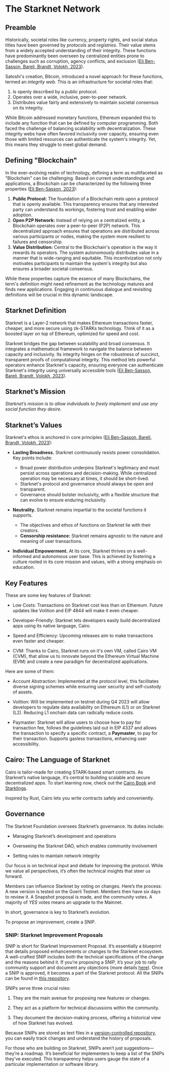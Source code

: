 # The Starknet Network

## Preamble

Historically, societal roles like currency, property rights, and social status titles have been governed by _protocols_ and _registries_. Their value stems from a widely accepted understanding of their integrity. These functions have predominantly been overseen by centralized entities prone to challenges such as corruption, agency conflicts, and exclusion ([Eli Ben-Sasson, Bareli, Brandt, Volokh, 2023](https://hackmd.io/@Elibensasson/ryMelVulp)).

Satoshi's creation, Bitcoin, introduced a novel approach for these functions, termed an _integrity web_. This is an infrastructure for societal roles that:

1. Is openly described by a public protocol.
2. Operates over a wide, inclusive, peer-to-peer network.
3. Distributes value fairly and extensively to maintain societal consensus on its integrity.

While Bitcoin addressed monetary functions, Ethereum expanded this to include any function that can be defined by computer programming. Both faced the challenge of balancing scalability with decentralization. These integrity webs have often favored inclusivity over capacity, ensuring even those with limited resources can authenticate the system's integrity. Yet, this means they struggle to meet global demand.

## Defining "Blockchain"

In the ever-evolving realm of technology, defining a term as multifaceted as "Blockchain" can be challenging. Based on current understandings and applications, a Blockchain can be characterized by the following three properties ([Eli Ben-Sasson, 2023](https://twitter.com/EliBenSasson/status/1709272086504485265)):

1. **Public Protocol:** The foundation of a Blockchain rests upon a protocol that is openly available. This transparency ensures that any interested party can understand its workings, fostering trust and enabling wider adoption.
2. **Open P2P Network:** Instead of relying on a centralized entity, a Blockchain operates over a peer-to-peer (P2P) network. This decentralized approach ensures that operations are distributed across various participants or nodes, making the system more resilient to failures and censorship.
3. **Value Distribution:** Central to the Blockchain's operation is the way it rewards its operators. The system autonomously distributes value in a manner that is wide-ranging and equitable. This incentivization not only motivates participants to maintain the system's integrity but also ensures a broader societal consensus.

While these properties capture the essence of many Blockchains, the term's definition might need refinement as the technology matures and finds new applications. Engaging in continuous dialogue and revisiting definitions will be crucial in this dynamic landscape.

## Starknet Definition

Starknet is a Layer-2 network that makes Ethereum transactions faster, cheaper, and more secure using zk-STARKs technology. Think of it as a boosted layer on top of Ethereum, optimized for speed and cost.

Starknet bridges the gap between scalability and broad consensus. It integrates a mathematical framework to navigate the balance between capacity and inclusivity. Its integrity hinges on the robustness of succinct, transparent proofs of computational integrity. This method lets powerful operators enhance Starknet's capacity, ensuring everyone can authenticate Starknet's integrity using universally accessible tools ([Eli Ben-Sasson, Bareli, Brandt, Volokh, 2023](https://hackmd.io/@Elibensasson/ryMelVulp)).

## Starknet’s Mission

_Starknet’s mission is to allow individuals to freely implement and use any social function they desire._

## Starknet’s Values

Starknet's ethos is anchored in core principles ([Eli Ben-Sasson, Bareli, Brandt, Volokh, 2023](https://hackmd.io/@Elibensasson/ryMelVulp)):

- **Lasting Broadness.** Starknet continuously resists power consolidation. Key points include:

  - Broad power distribution underpins Starknet's legitimacy and must persist across operations and decision-making. While centralized operation may be necessary at times, it should be short-lived.
  - Starknet's protocol and governance should always be open and transparent.
  - Governance should bolster inclusivity, with a flexible structure that can evolve to ensure enduring inclusivity.

- **Neutrality.** Starknet remains impartial to the societal functions it supports.

  - The objectives and ethos of functions on Starknet lie with their creators.
  - **Censorship resistance:** Starknet remains agnostic to the nature and meaning of user transactions.

- **Individual Empowerment.** At its core, Starknet thrives on a well-informed and autonomous user base. This is achieved by fostering a culture rooted in its core mission and values, with a strong emphasis on education.

## Key Features

These are some key features of Starknet:

- Low Costs: Transactions on Starknet cost less than on Ethereum.
  Future updates like Volition and EIP 4844 will make it even cheaper.

- Developer-Friendly: Starknet lets developers easily build
  decentralized apps using its native language, Cairo.

- Speed and Efficiency: Upcoming releases aim to make transactions
  even faster and cheaper.

- CVM: Thanks to Cairo, Starknet runs on it's own VM, called Cairo VM
  (CVM), that allow us to innovate beyond the Ethereum Virtual Machine
  (EVM) and create a new paradigm for decentralized applications.

Here are some of them:

- Account Abstraction: Implemented at the protocol level, this
  facilitates diverse signing schemes while ensuring user security and
  self-custody of assets.

- Volition: Will be implemented on testnet during Q4 2023 will allow
  developers to regulate data availability on Ethereum (L1) or on
  Starknet (L2). Reducing L1 onchain data can radically reduce costs.

- Paymaster: Starknet will allow users to choose how to pay for
  transaction fee, follows the guidelines laid out in EIP 4337 and
  allows the transaction to specify a specific contract, a
  **Paymaster**, to pay for their transaction. Supports gasless
  transactions, enhancing user accessibility.

## Cairo: The Language of Starknet

Cairo is tailor-made for creating STARK-based smart contracts. As
Starknet’s native language, it’s central to building scalable and secure
decentralized apps. To start learning now, check out the [Cairo
Book](https://book.cairo-lang.org/) and
[Starklings](https://github.com/shramee/starklings-cairo1).

Inspired by Rust, Cairo lets you write contracts safely and
conveniently.

## Governance

The Starknet Foundation oversees Starknet’s governance. Its duties
include:

- Managing Starknet’s development and operations

- Overseeing the Starknet DAO, which enables community involvement

- Setting rules to maintain network integrity

Our focus is on technical input and debate for improving the protocol.
While we value all perspectives, it’s often the technical insights that
steer us forward.

Members can influence Starknet by voting on changes. Here’s the process:
A new version is tested on the Goerli Testnet. Members then have six
days to review it. A Snapshot proposal is made, and the community votes.
A majority of _YES_ votes means an upgrade to the Mainnet.

In short, governance is key to Starknet’s evolution.

To propose an improvement, create a SNIP.

### SNIP: Starknet Improvement Proposals

SNIP is short for Starknet Improvement Proposal. It’s essentially a
blueprint that details proposed enhancements or changes to the Starknet
ecosystem. A well-crafted SNIP includes both the technical
specifications of the change and the reasons behind it. If you’re
proposing a SNIP, it’s your job to rally community support and document
any objections (more details
[here](https://community.starknet.io/t/draft-simp-1-simp-purpose-and-guidelines/1197#what-is-a-snip-2)).
Once a SNIP is approved, it becomes a part of the Starknet protocol. All
the SNIPs can be found in [this
repository](https://github.com/starknet-io/SNIPs).

SNIPs serve three crucial roles:

1.  They are the main avenue for proposing new features or changes.

2.  They act as a platform for technical discussions within the
    community.

3.  They document the decision-making process, offering a historical
    view of how Starknet has evolved.

Because SNIPs are stored as text files in a [version-controlled
repository](https://github.com/starknet-io/SNIPs/tree/main/SNIPS), you can easily track
changes and understand the history of proposals.

For those who are building on Starknet, SNIPs aren’t just
suggestions—they’re a roadmap. It’s beneficial for implementers to keep
a list of the SNIPs they’ve executed. This transparency helps users
gauge the state of a particular implementation or software library.
